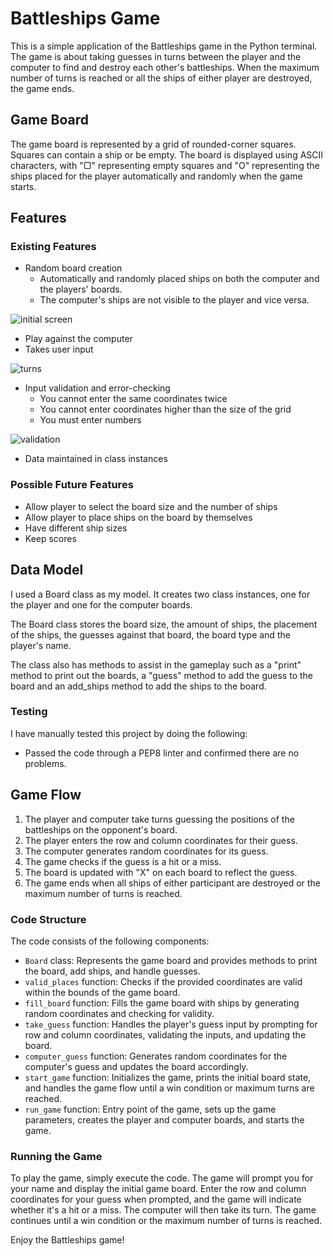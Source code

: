 # Battleships Game

This is a simple application of the Battleships game in the Python terminal. The game is about taking guesses in turns between the player and the computer to find and destroy each other's battleships. When the maximum number of turns is reached or all the ships of either player are destroyed, the game ends.

## Game Board

The game board is represented by a grid of rounded-corner squares. Squares can contain a ship or be empty. The board is displayed using ASCII characters, with "▢" representing empty squares and "O" representing the ships placed for the player automatically and randomly when the game starts.

## Features

### Existing Features
- Random board creation
    - Automatically and randomly placed ships on both the computer and the players' boards.
    - The computer's ships are not visible to the player and vice versa.

![initial screen]()

- Play against the computer
- Takes user input

![turns]()

- Input validation and error-checking
    - You cannot enter the same coordinates twice
    - You cannot enter coordinates higher than the size of the grid
    - You must enter numbers

![validation]()

- Data maintained in class instances

### Possible Future Features
- Allow player to select the board size and the number of ships
- Allow player to place ships on the board by themselves
- Have different ship sizes
- Keep scores

## Data Model
I used a Board class as my model. It creates two class instances, one for the player and one for the computer boards.

The Board class stores the board size, the amount of ships, the placement of the ships, the guesses against that board, the board type and the player's name. 

The class also has methods to assist in the gameplay such as a "print" method to print out the boards, a "guess" method to add the guess to the board and an add_ships method to add the ships to the board.

### Testing

I have manually tested this project by doing the following:

- Passed the code through a PEP8 linter and confirmed there are no problems.

## Game Flow

1. The player and computer take turns guessing the positions of the battleships on the opponent's board.
2. The player enters the row and column coordinates for their guess.
3. The computer generates random coordinates for its guess.
4. The game checks if the guess is a hit or a miss.
5. The board is updated with "X" on each board to reflect the guess.
6. The game ends when all ships of either participant are destroyed or the maximum number of turns is reached.




### Code Structure

The code consists of the following components:

- `Board` class: Represents the game board and provides methods to print the board, add ships, and handle guesses.
- `valid_places` function: Checks if the provided coordinates are valid within the bounds of the game board.
- `fill_board` function: Fills the game board with ships by generating random coordinates and checking for validity.
- `take_guess` function: Handles the player's guess input by prompting for row and column coordinates, validating the inputs, and updating the board.
- `computer_guess` function: Generates random coordinates for the computer's guess and updates the board accordingly.
- `start_game` function: Initializes the game, prints the initial board state, and handles the game flow until a win condition or maximum turns are reached.
- `run_game` function: Entry point of the game, sets up the game parameters, creates the player and computer boards, and starts the game.

### Running the Game

To play the game, simply execute the code. The game will prompt you for your name and display the initial game board. Enter the row and column coordinates for your guess when prompted, and the game will indicate whether it's a hit or a miss. The computer will then take its turn. The game continues until a win condition or the maximum number of turns is reached.

Enjoy the Battleships game!